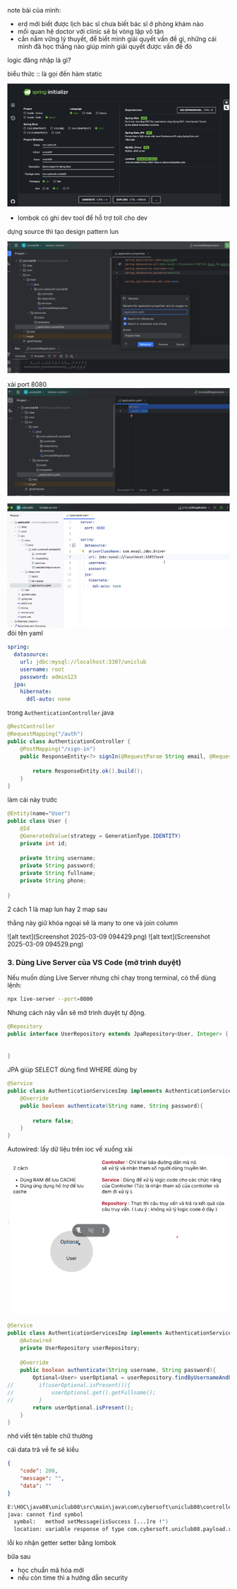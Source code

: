 note bài của mình:
- erd mới biết được lịch bác sĩ chưa biết bác sĩ ở phòng khám nào
- mối quan hệ doctor với clinic sẽ bị vòng lặp vô tận
- cần nắm vững lý thuyết, để biết mình giải quyết vấn đề gì, những cái mình đã học thằng nào giúp mình giải quyết được vấn đề đó

logic đăng nhập là gì?

biểu thức :: là gọi đến hàm static

![alt text](image.png)

- lombok có ghi dev tool để hỗ trợ toll cho dev

dựng source thì tạo design pattern lun

![alt text](image-1.png)

xài port 8080
![alt text](image-2.png)

![alt text](image-3.png)
đỏi tên yaml

```yaml
spring:
  datasource:
    url: jdbc:mysql://localhost:3307/uniclub
    username: root
    password: admin123
  jpa:
    hibernate:
      ddl-auto: none
```

trong `AuthenticationController`.java 
```java
@RestController
@RequestMapping("/auth")
public class AuthenticationController {
    @PostMapping("/sign-in")
    public ResponseEntity<?> signIn(@RequestParam String email, @RequestParam String password){
        
        return ResponseEntity.ok().build();
    }
}
```


làm cái này trước
```java
@Entity(name="User")
public class User {
    @Id
    @GeneratedValue(strategy = GenerationType.IDENTITY)
    private int id;

    private String username;
    private String password;
    private String fullname;
    private String phone;

}
```

2 cách 1 là map lun hay 2 map sau

thằng này giữ khóa ngoại sẽ là many to one và join column

![alt text](Screenshot 2025-03-09 094429.png)
![alt text](Screenshot 2025-03-09 094529.png)



### 3. **Dùng Live Server của VS Code (mở trình duyệt)**  
Nếu muốn dùng Live Server nhưng chỉ chạy trong terminal, có thể dùng lệnh:  
```sh
npx live-server --port=8000
```
Nhưng cách này vẫn sẽ mở trình duyệt tự động.  



```java
@Repository
public interface UserRepository extends JpaRepository<User, Integer> {
    

}
```

JPA giúp
SELECT dùng find
WHERE dùng by

```java
@Service
public class AuthenticationServicesImp implements AuthenticationService {
    @Override
    public boolean authenticate(String name, String password){
        
        return false;
    }
}
```

Autowired: lấy dữ liệu trên ioc về xuống xài 
![alt text](i4.png)

```java
@Service
public class AuthenticationServicesImp implements AuthenticationService {
    @Autowired
    private UserRepository userRepository;

    @Override
    public boolean authenticate(String username, String password){
        Optional<User> userOptional = userRepository.findByUsernameAndPassword(username, password);
//        if(userOptional.isPresent()){
//            userOptional.get().getFullname();
//        }
        return userOptional.isPresent();
    }
}
```

nhớ viết tên table chữ thường

cái data trả về fe sẽ kiểu


```json
{
	"code": 200,
	"message": "",
	"data": ""
}
```

```cmd
E:\HOC\java08\uniclub08\src\main\java\com\cybersoft\uniclub08\controller\AuthenticationController.java:23:17
java: cannot find symbol
  symbol:   method setMessage(isSuccess [...]re !")
  location: variable response of type com.cybersoft.uniclub08.payload.response.BaseResponse
```
lỗi ko nhận getter setter bằng lombok

bữa sau
- học chuẩn mã hóa mới
- nếu còn time thì a hướng dẫn security